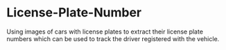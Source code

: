 # License-Plate-Number
Using images of cars with license plates to extract their license plate numbers which can be used to track the driver registered with the vehicle.
